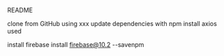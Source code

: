 README

clone from GitHub using xxx
update dependencies with npm install
axios used

install firebase
install firebase@10.2 --savenpm 